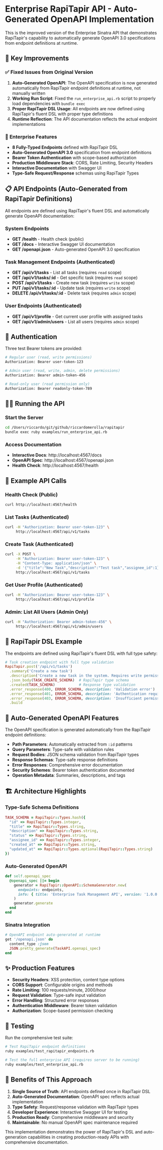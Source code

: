 # Enterprise RapiTapir API - Auto-Generated OpenAPI Implementation

This is the improved version of the Enterprise Sinatra API that demonstrates RapiTapir's capability to automatically generate OpenAPI 3.0 specifications from endpoint definitions at runtime.

## 🎯 Key Improvements

### ✅ **Fixed Issues from Original Version**

1. **Auto-Generated OpenAPI**: The OpenAPI specification is now generated automatically from RapiTapir endpoint definitions at runtime, not manually written
2. **Working Run Script**: Fixed the `run_enterprise_api.rb` script to properly load dependencies with `bundle exec`
3. **Proper RapiTapir DSL Usage**: All endpoints are now defined using RapiTapir's fluent DSL with proper type definitions
4. **Runtime Reflection**: The API documentation reflects the actual endpoint implementations

### 🚀 **Enterprise Features**

- **8 Fully-Typed Endpoints** defined with RapiTapir DSL
- **Auto-Generated OpenAPI 3.0** specification from endpoint definitions
- **Bearer Token Authentication** with scope-based authorization
- **Production Middleware Stack**: CORS, Rate Limiting, Security Headers
- **Interactive Documentation** with Swagger UI
- **Type-Safe Request/Response** schemas using RapiTapir Types

## 📋 API Endpoints (Auto-Generated from RapiTapir Definitions)

All endpoints are defined using RapiTapir's fluent DSL and automatically generate OpenAPI documentation:

### System Endpoints
- **GET /health** - Health check (public)
- **GET /docs** - Interactive Swagger UI documentation  
- **GET /openapi.json** - Auto-generated OpenAPI 3.0 specification

### Task Management Endpoints (Authenticated)
- **GET /api/v1/tasks** - List all tasks (requires `read` scope)
- **GET /api/v1/tasks/:id** - Get specific task (requires `read` scope)
- **POST /api/v1/tasks** - Create new task (requires `write` scope)
- **PUT /api/v1/tasks/:id** - Update task (requires `write` scope)
- **DELETE /api/v1/tasks/:id** - Delete task (requires `admin` scope)

### User Endpoints (Authenticated)
- **GET /api/v1/profile** - Get current user profile with assigned tasks
- **GET /api/v1/admin/users** - List all users (requires `admin` scope)

## 🔑 Authentication

Three test Bearer tokens are provided:

```bash
# Regular user (read, write permissions)
Authorization: Bearer user-token-123

# Admin user (read, write, admin, delete permissions) 
Authorization: Bearer admin-token-456

# Read-only user (read permission only)
Authorization: Bearer readonly-token-789
```

## 🏃‍♂️ **Running the API**

### Start the Server
```bash
cd /Users/riccardo/git/github/riccardomerolla/rapitapir
bundle exec ruby examples/run_enterprise_api.rb
```

### Access Documentation
- **Interactive Docs**: http://localhost:4567/docs
- **OpenAPI Spec**: http://localhost:4567/openapi.json  
- **Health Check**: http://localhost:4567/health

## 📖 **Example API Calls**

### Health Check (Public)
```bash
curl http://localhost:4567/health
```

### List Tasks (Authenticated)
```bash
curl -H "Authorization: Bearer user-token-123" \
     http://localhost:4567/api/v1/tasks
```

### Create Task (Authenticated)
```bash
curl -X POST \
     -H "Authorization: Bearer user-token-123" \
     -H "Content-Type: application/json" \
     -d '{"title":"New Task","description":"Test task","assignee_id":1}' \
     http://localhost:4567/api/v1/tasks
```

### Get User Profile (Authenticated)
```bash
curl -H "Authorization: Bearer user-token-123" \
     http://localhost:4567/api/v1/profile
```

### Admin: List All Users (Admin Only)
```bash
curl -H "Authorization: Bearer admin-token-456" \
     http://localhost:4567/api/v1/admin/users
```

## 🎯 **RapiTapir DSL Example**

The endpoints are defined using RapiTapir's fluent DSL with full type safety:

```ruby
# Task creation endpoint with full type validation
RapiTapir.post('/api/v1/tasks')
  .summary('Create a new task')
  .description('Create a new task in the system. Requires write permission.')
  .json_body(TASK_CREATE_SCHEMA)  # RapiTapir type schema
  .created(TASK_SCHEMA)           # Response type validation
  .error_response(400, ERROR_SCHEMA, description: 'Validation error')
  .error_response(401, ERROR_SCHEMA, description: 'Authentication required')
  .error_response(403, ERROR_SCHEMA, description: 'Insufficient permissions')
  .build
```

## 🔧 **Auto-Generated OpenAPI Features**

The OpenAPI specification is generated automatically from the RapiTapir endpoint definitions:

- **Path Parameters**: Automatically extracted from `:id` patterns
- **Query Parameters**: Type-safe with validation rules
- **Request Bodies**: JSON schema validation from RapiTapir types
- **Response Schemas**: Type-safe response definitions
- **Error Responses**: Comprehensive error documentation
- **Security Schemes**: Bearer token authentication documented
- **Operation Metadata**: Summaries, descriptions, and tags

## 🏗️ **Architecture Highlights**

### Type-Safe Schema Definitions
```ruby
TASK_SCHEMA = RapiTapir::Types.hash({
  "id" => RapiTapir::Types.integer,
  "title" => RapiTapir::Types.string,
  "description" => RapiTapir::Types.string,
  "status" => RapiTapir::Types.string,
  "assignee_id" => RapiTapir::Types.integer,
  "created_at" => RapiTapir::Types.string,
  "updated_at" => RapiTapir::Types.optional(RapiTapir::Types.string)
})
```

### Auto-Generated OpenAPI
```ruby
def self.openapi_spec
  @openapi_spec ||= begin
    generator = RapiTapir::OpenAPI::SchemaGenerator.new(
      endpoints: endpoints,
      info: { title: 'Enterprise Task Management API', version: '1.0.0' }
    )
    generator.generate
  end
end
```

### Sinatra Integration
```ruby
# OpenAPI endpoint auto-generated at runtime
get '/openapi.json' do
  content_type :json
  JSON.pretty_generate(TaskAPI.openapi_spec)
end
```

## ✨ **Production Features**

- **Security Headers**: XSS protection, content type options
- **CORS Support**: Configurable origins and methods
- **Rate Limiting**: 100 requests/minute, 2000/hour
- **Request Validation**: Type-safe input validation
- **Error Handling**: Structured error responses
- **Authentication Middleware**: Bearer token validation
- **Authorization**: Scope-based permission checking

## 🧪 **Testing**

Run the comprehensive test suite:

```bash
# Test RapiTapir endpoint definitions
ruby examples/test_rapitapir_endpoints.rb

# Test the full enterprise API (requires server to be running)
ruby examples/test_enterprise_api.rb
```

## 🎉 **Benefits of This Approach**

1. **Single Source of Truth**: API endpoints defined once in RapiTapir DSL
2. **Auto-Generated Documentation**: OpenAPI spec reflects actual implementation
3. **Type Safety**: Request/response validation with RapiTapir types  
4. **Developer Experience**: Interactive Swagger UI for testing
5. **Production Ready**: Comprehensive middleware and security
6. **Maintainable**: No manual OpenAPI spec maintenance required

This implementation demonstrates the power of RapiTapir's DSL and auto-generation capabilities in creating production-ready APIs with comprehensive documentation.

